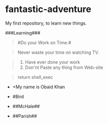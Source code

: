 # fantastic-adventure
My first repository, to learn new things.

###Learning###

> #Do your Work on Time.#

> Never waste your time on watching TV.

> 1. Have ever done your work
> 2. Don'nt Paste any thing from Web-site

> return shell_exec

* +My name is Obaid Khan

* #Bird
* ##McHale##
* ##Parish##
